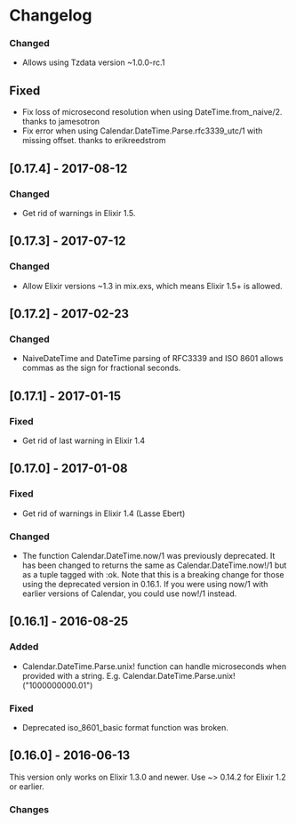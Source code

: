 # Changelog

### Changed
- Allows using Tzdata version ~1.0.0-rc.1

## Fixed

- Fix loss of microsecond resolution when using DateTime.from_naive/2. thanks to jamesotron
- Fix error when using Calendar.DateTime.Parse.rfc3339_utc/1 with missing offset. thanks to erikreedstrom

## [0.17.4] - 2017-08-12
### Changed

- Get rid of warnings in Elixir 1.5.

## [0.17.3] - 2017-07-12
### Changed

- Allow Elixir versions ~1.3 in mix.exs, which means Elixir 1.5+ is allowed.

## [0.17.2] - 2017-02-23
### Changed

- NaiveDateTime and DateTime parsing of RFC3339 and ISO 8601 allows commas as the sign
  for fractional seconds.

## [0.17.1] - 2017-01-15

### Fixed

- Get rid of last warning in Elixir 1.4

## [0.17.0] - 2017-01-08

### Fixed

- Get rid of warnings in Elixir 1.4 (Lasse Ebert)

### Changed

- The function Calendar.DateTime.now/1 was previously deprecated. It has been changed
  to returns the same as Calendar.DateTime.now!/1 but as a tuple tagged with :ok. Note that
  this is a breaking change for those using the deprecated version in 0.16.1.
  If you were using now/1 with earlier versions of Calendar, you could use now!/1 instead.

## [0.16.1] - 2016-08-25

### Added

- Calendar.DateTime.Parse.unix! function can handle microseconds when provided with a string.
  E.g. Calendar.DateTime.Parse.unix!("1000000000.01")

### Fixed

- Deprecated iso_8601_basic format function was broken.

## [0.16.0] - 2016-06-13

This version only works on Elixir 1.3.0 and newer.
Use ~> 0.14.2 for Elixir 1.2 or earlier.

### Changes



